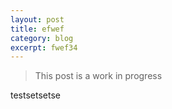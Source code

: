 ```yaml
---
layout: post
title: efwef
category: blog
excerpt: fwef34
---
```


> This post is a work in progress
 
 testsetsetse